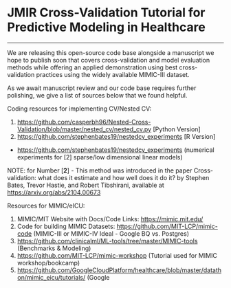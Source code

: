 # JMIR Cross-Validation Tutorial for Predictive Modeling in Healthcare
___

We are releasing this open-source code base alongside a manuscript we hope to publish soon that covers cross-validation and model evaluation methods while offering an applied demonstration using best cross-validation practices using the widely available MIMIC-III dataset. <br>

As we await manuscript review and our code base requires further polishing, we give a list of sources below that we found helpful.


Coding resources for implementing CV/Nested CV:<br>
1. https://github.com/casperbh96/Nested-Cross-Validation/blob/master/nested_cv/nested_cv.py [Python Version] <br>
2. https://github.com/stephenbates19/nestedcv_experiments [R Version] <br>
  - https://github.com/stephenbates19/nestedcv_experiments (numerical experiments for [2] sparse/low dimensional linear models) <br>

NOTE: for Number [**2**] - This method was introduced in the paper Cross-validation: what does it estimate and how well does it do it? by Stephen Bates, Trevor Hastie, and Robert Tibshirani, available at https://arxiv.org/abs/2104.00673


Resources for MIMIC/eICU: <br>
1. MIMIC/MIT Website with Docs/Code Links: https://mimic.mit.edu/ <br>
2. Code for building MIMIC Datasets: https://github.com/MIT-LCP/mimic-code (MIMIC-III or MIMIC-IV Ideal - Google BQ vs. Postgres)
3. https://github.com/clinicalml/ML-tools/tree/master/MIMIC-tools (Benchmarks & Modeling) <br>
4. https://github.com/MIT-LCP/mimic-workshop (Tutorial used for MIMIC workshop/bookcamp) <br>
5. https://github.com/GoogleCloudPlatform/healthcare/blob/master/datathon/mimic_eicu/tutorials/ (Google 
